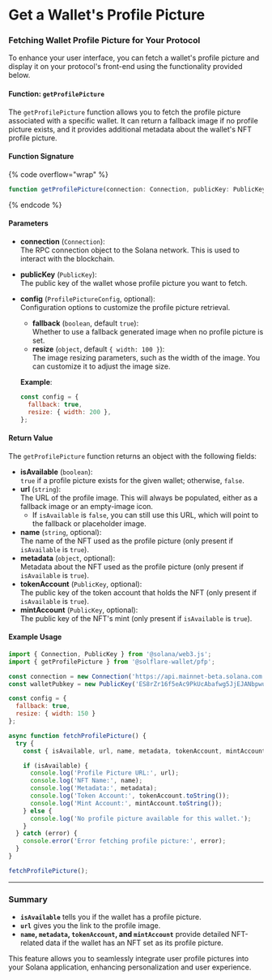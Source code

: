 # Get a Wallet's Profile Picture

### **Fetching Wallet Profile Picture for Your Protocol**

To enhance your user interface, you can fetch a wallet's profile picture and display it on your protocol's front-end using the functionality provided below.

#### **Function: `getProfilePicture`**

The `getProfilePicture` function allows you to fetch the profile picture associated with a specific wallet. It can return a fallback image if no profile picture exists, and it provides additional metadata about the wallet's NFT profile picture.

#### **Function Signature**

{% code overflow="wrap" %}
```typescript
function getProfilePicture(connection: Connection, publicKey: PublicKey, config?: ProfilePictureConfig): Promise<ProfilePicture>;
```
{% endcode %}

#### **Parameters**

* **connection** (`Connection`):\
  The RPC connection object to the Solana network. This is used to interact with the blockchain.
* **publicKey** (`PublicKey`):\
  The public key of the wallet whose profile picture you want to fetch.
*   **config** (`ProfilePictureConfig`, optional):\
    Configuration options to customize the profile picture retrieval.

    * **fallback** (`boolean`, default `true`):\
      Whether to use a fallback generated image when no profile picture is set.
    * **resize** (`object`, default `{ width: 100 }`):\
      The image resizing parameters, such as the width of the image. You can customize it to adjust the image size.

    **Example**:

    ```javascript
    const config = {
      fallback: true,
      resize: { width: 200 },
    };
    ```

#### **Return Value**

The `getProfilePicture` function returns an object with the following fields:

* **isAvailable** (`boolean`):\
  `true` if a profile picture exists for the given wallet; otherwise, `false`.
* **url** (`string`):\
  The URL of the profile image. This will always be populated, either as a fallback image or an empty-image icon.
  * If `isAvailable` is `false`, you can still use this URL, which will point to the fallback or placeholder image.
* **name** (`string`, optional):\
  The name of the NFT used as the profile picture (only present if `isAvailable` is `true`).
* **metadata** (`object`, optional):\
  Metadata about the NFT used as the profile picture (only present if `isAvailable` is `true`).
* **tokenAccount** (`PublicKey`, optional):\
  The public key of the token account that holds the NFT (only present if `isAvailable` is `true`).
* **mintAccount** (`PublicKey`, optional):\
  The public key of the NFT's mint (only present if `isAvailable` is `true`).

#### **Example Usage**

```javascript
import { Connection, PublicKey } from '@solana/web3.js';
import { getProfilePicture } from '@solflare-wallet/pfp';

const connection = new Connection('https://api.mainnet-beta.solana.com');
const walletPubkey = new PublicKey('ES8rZr16f5eAc9PkUcAbafwg5JjEJANbpwu92CF2Cbox'); // Replace with the wallet address

const config = {
  fallback: true,
  resize: { width: 150 }
};

async function fetchProfilePicture() {
  try {
    const { isAvailable, url, name, metadata, tokenAccount, mintAccount } = await getProfilePicture(connection, walletPubkey, config);

    if (isAvailable) {
      console.log('Profile Picture URL:', url);
      console.log('NFT Name:', name);
      console.log('Metadata:', metadata);
      console.log('Token Account:', tokenAccount.toString());
      console.log('Mint Account:', mintAccount.toString());
    } else {
      console.log('No profile picture available for this wallet.');
    }
  } catch (error) {
    console.error('Error fetching profile picture:', error);
  }
}

fetchProfilePicture();
```

***

### **Summary**

* **`isAvailable`** tells you if the wallet has a profile picture.
* **`url`** gives you the link to the profile image.
* **`name`, `metadata`, `tokenAccount`, and `mintAccount`** provide detailed NFT-related data if the wallet has an NFT set as its profile picture.

This feature allows you to seamlessly integrate user profile pictures into your Solana application, enhancing personalization and user experience.
